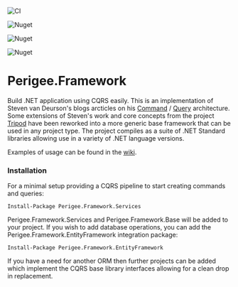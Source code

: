 ![CI](https://github.com/steveski/Perigee.Framework/workflows/CI/badge.svg)

![Nuget](https://img.shields.io/nuget/v/Perigee.Framework.Base?label=Perigee.Framework.Base)

![Nuget](https://img.shields.io/nuget/v/Perigee.Framework.Services?label=Perigee.Framework.Services)

![Nuget](https://img.shields.io/nuget/v/Perigee.Framework.EntityFramework?label=Perigee.Framework.EntityFramework)

# Perigee.Framework
Build .NET application using CQRS easily.
This is an implementation of Steven van Deurson's blogs arcticles on his [Command](https://blogs.cuttingedge.it/steven/posts/2011/meanwhile-on-the-command-side-of-my-architecture/) / [Query](https://blogs.cuttingedge.it/steven/posts/2011/meanwhile-on-the-command-side-of-my-architecture/) architecture. Some extensions of Steven's work and core concepts from the project [Tripod](https://github.com/danludwig/tripod) have been reworked into a more generic base framework that can be used in any project type. The project compiles as a suite of .NET Standard libraries allowing use in a variety of .NET language versions.

Examples of usage can be found in the [wiki](https://github.com/steveski/Perigee.Framework/wiki).

### Installation

For a minimal setup providing a CQRS pipeline to start creating commands and queries:

    Install-Package Perigee.Framework.Services
    
Perigee.Framework.Services and Perigee.Framework.Base will be added to your project.
If you wish to add database operations, you can add the Perigee.Framework.EntityFramework integration package:

    Install-Package Perigee.Framework.EntityFramework

If you have a need for another ORM then further projects can be added which implement the CQRS base library interfaces allowing for a clean drop in replacement.

